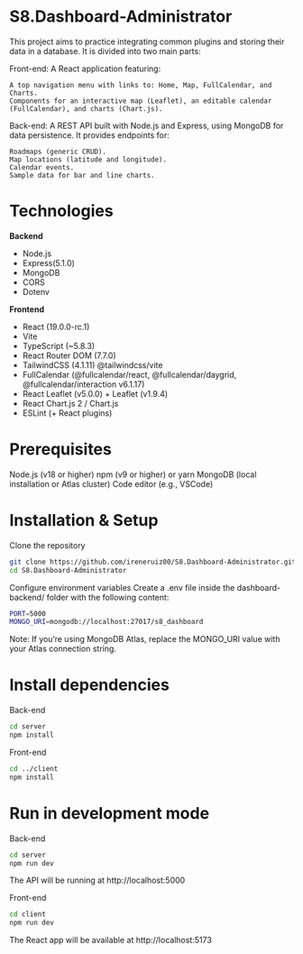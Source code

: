 # S8.Dashboard-Administrator
This project aims to practice integrating common plugins and storing their data in a database. It is divided into two main parts:

Front-end: A React application featuring:

    A top navigation menu with links to: Home, Map, FullCalendar, and Charts.
    Components for an interactive map (Leaflet), an editable calendar (FullCalendar), and charts (Chart.js).
Back-end: A REST API built with Node.js and Express, using MongoDB for data persistence. It provides endpoints for:

    Roadmaps (generic CRUD).
    Map locations (latitude and longitude).
    Calendar events.
    Sample data for bar and line charts.

# Technologies 
**Backend**

- Node.js
- Express(5.1.0)
- MongoDB
- CORS
- Dotenv

**Frontend**

- React (19.0.0-rc.1)
- Vite
- TypeScript (~5.8.3)
- React Router DOM (7.7.0)
- TailwindCSS (4.1.11) @tailwindcss/vite
- FullCalendar (@fullcalendar/react, @fullcalendar/daygrid, @fullcalendar/interaction v6.1.17)
- React Leaflet (v5.0.0) + Leaflet (v1.9.4)
- React Chart.js 2 / Chart.js
- ESLint (+ React plugins)

# Prerequisites
Node.js (v18 or higher)
npm (v9 or higher) or yarn
MongoDB (local installation or Atlas cluster)
Code editor (e.g., VSCode)

# Installation & Setup
Clone the repository
```bash
git clone https://github.com/ireneruiz00/S8.Dashboard-Administrator.git
cd S8.Dashboard-Administrator
```
Configure environment variables
Create a .env file inside the dashboard-backend/ folder with the following content:
```bash
PORT=5000
MONGO_URI=mongodb://localhost:27017/s8_dashboard
```
Note:
If you’re using MongoDB Atlas, replace the MONGO_URI value with your Atlas connection string.

# Install dependencies
Back-end
```bash
cd server
npm install
```
Front-end
```bash
cd ../client
npm install
```
# Run in development mode
Back-end
```bash
cd server
npm run dev
```
The API will be running at http://localhost:5000

Front-end
```bash
cd client
npm run dev
```
The React app will be available at http://localhost:5173